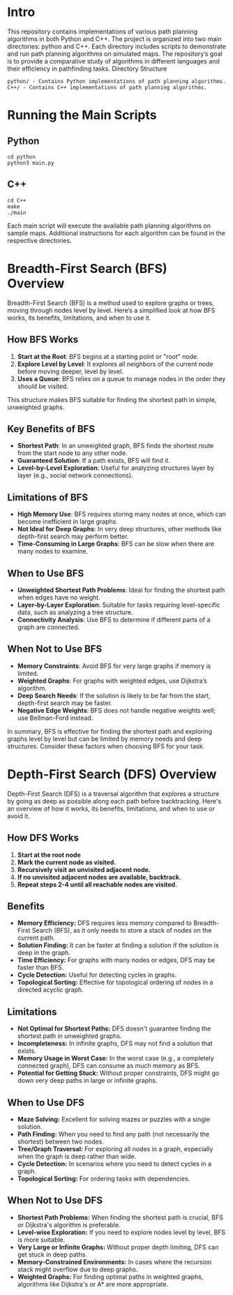 # Intro

This repository contains implementations of various path planning algorithms in both Python and C++. The project is organized into two main directories: python and C++. Each directory includes scripts to demonstrate and run path planning algorithms on simulated maps. The repository’s goal is to provide a comparative study of algorithms in different languages and their efficiency in pathfinding tasks.
Directory Structure

    python/ - Contains Python implementations of path planning algorithms.
    C++/ - Contains C++ implementations of path planning algorithms.

# Running the Main Scripts

## Python
```
cd python
python3 main.py
```

## C++
```
cd C++
make
./main
```

Each main script will execute the available path planning algorithms on sample maps. Additional instructions for each algorithm can be found in the respective directories.

# Breadth-First Search (BFS) Overview

Breadth-First Search (BFS) is a method used to explore graphs or trees, moving through nodes level by level. Here’s a simplified look at how BFS works, its benefits, limitations, and when to use it.

## How BFS Works
1. **Start at the Root**: BFS begins at a starting point or "root" node.
2. **Explore Level by Level**: It explores all neighbors of the current node before moving deeper, level by level.
3. **Uses a Queue**: BFS relies on a queue to manage nodes in the order they should be visited.

This structure makes BFS suitable for finding the shortest path in simple, unweighted graphs.

## Key Benefits of BFS
- **Shortest Path**: In an unweighted graph, BFS finds the shortest route from the start node to any other node.
- **Guaranteed Solution**: If a path exists, BFS will find it.
- **Level-by-Level Exploration**: Useful for analyzing structures layer by layer (e.g., social network connections).
  
## Limitations of BFS
- **High Memory Use**: BFS requires storing many nodes at once, which can become inefficient in large graphs.
- **Not Ideal for Deep Graphs**: In very deep structures, other methods like depth-first search may perform better.
- **Time-Consuming in Large Graphs**: BFS can be slow when there are many nodes to examine.

## When to Use BFS
- **Unweighted Shortest Path Problems**: Ideal for finding the shortest path when edges have no weight.
- **Layer-by-Layer Exploration**: Suitable for tasks requiring level-specific data, such as analyzing a tree structure.
- **Connectivity Analysis**: Use BFS to determine if different parts of a graph are connected.

## When Not to Use BFS
- **Memory Constraints**: Avoid BFS for very large graphs if memory is limited.
- **Weighted Graphs**: For graphs with weighted edges, use Dijkstra’s algorithm.
- **Deep Search Needs**: If the solution is likely to be far from the start, depth-first search may be faster.
- **Negative Edge Weights**: BFS does not handle negative weights well; use Bellman-Ford instead.

In summary, BFS is effective for finding the shortest path and exploring graphs level by level but can be limited by memory needs and deep structures. Consider these factors when choosing BFS for your task.

# Depth-First Search (DFS) Overview

Depth-First Search (DFS) is a traversal algorithm that explores a structure by going as deep as possible along each path before backtracking. Here's an overview of how it works, its benefits, limitations, and when to use or avoid it.

## How DFS Works

1. **Start at the root node** 
2. **Mark the current node as visited.**
3. **Recursively visit an unvisited adjacent node.**
4. **If no unvisited adjacent nodes are available, backtrack.**
5. **Repeat steps 2-4 until all reachable nodes are visited.**

## Benefits

- **Memory Efficiency:** DFS requires less memory compared to Breadth-First Search (BFS), as it only needs to store a stack of nodes on the current path.
- **Solution Finding:** It can be faster at finding a solution if the solution is deep in the graph.
- **Time Efficiency:** For graphs with many nodes or edges, DFS may be faster than BFS.
- **Cycle Detection:** Useful for detecting cycles in graphs.
- **Topological Sorting:** Effective for topological ordering of nodes in a directed acyclic graph.

## Limitations

- **Not Optimal for Shortest Paths:** DFS doesn't guarantee finding the shortest path in unweighted graphs.
- **Incompleteness:** In infinite graphs, DFS may not find a solution that exists.
- **Memory Usage in Worst Case:** In the worst case (e.g., a completely connected graph), DFS can consume as much memory as BFS.
- **Potential for Getting Stuck:** Without proper constraints, DFS might go down very deep paths in large or infinite graphs.

## When to Use DFS

- **Maze Solving:** Excellent for solving mazes or puzzles with a single solution.
- **Path Finding:** When you need to find any path (not necessarily the shortest) between two nodes.
- **Tree/Graph Traversal:** For exploring all nodes in a graph, especially when the graph is deep rather than wide.
- **Cycle Detection:** In scenarios where you need to detect cycles in a graph.
- **Topological Sorting:** For ordering tasks with dependencies.

## When Not to Use DFS

- **Shortest Path Problems:** When finding the shortest path is crucial, BFS or Dijkstra's algorithm is preferable.
- **Level-wise Exploration:** If you need to explore nodes level by level, BFS is more suitable.
- **Very Large or Infinite Graphs:** Without proper depth limiting, DFS can get stuck in deep paths.
- **Memory-Constrained Environments:** In cases where the recursion stack might overflow due to deep graphs.
- **Weighted Graphs:** For finding optimal paths in weighted graphs, algorithms like Dijkstra's or A* are more appropriate.
